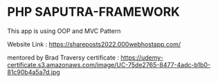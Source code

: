 # PHP SAPUTRA-FRAMEWORK

This app is using OOP and MVC Pattern

Website Link : https://shareposts2022.000webhostapp.com/

mentored by Brad Traversy
certificate : https://udemy-certificate.s3.amazonaws.com/image/UC-75de2765-8477-4adc-b1b0-81c90b4a5a7d.jpg
